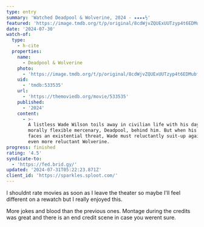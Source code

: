 ```yaml
---
type: entry
summary: 'Watched Deadpool & Wolverine, 2024 - ★★★★½'
featured: 'https://image.tmdb.org/t/p/original/8cdWjvZQUExUUTzyp4t6EDMubfO.jpg'
date: '2024-07-30'
watch-of:
  type:
    - h-cite
  properties:
    name:
      - Deadpool & Wolverine
    photo:
      - 'https://image.tmdb.org/t/p/original/8cdWjvZQUExUUTzyp4t6EDMubfO.jpg'
    uid:
      - 'tmdb:533535'
    url:
      - 'https://themoviedb.org/movie/533535'
    published:
      - '2024'
    content:
      - >-
        A listless Wade Wilson toils away in civilian life with his days as the
        morally flexible mercenary, Deadpool, behind him. But when his homeworld
        faces an existential threat, Wade must reluctantly suit-up again with an
        even more reluctant Wolverine.
progress: finished
rating: '4.5'
syndicate-to:
  - 'https://fed.brid.gy/'
updated: '2024-07-31T05:22:23.871Z'
client_id: 'https://sparkles.sploot.com/'
---
```

I shouldnt rate movies as soon as I leave the theater so maybe I'll feel different on a rewatch but I really enjoyed this.

More jokes and blood than the previous ones. Montage during the credits was great and there is an end credit scene in case you werent sure.
